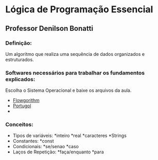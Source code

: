# Lógica de Programação Essencial
## Professor Denilson Bonatti

### Definição:

Um algoritmo que realiza uma sequência de dados organizados e estruturados.

### Softwares necessários para trabalhar os fundamentos explicados:

Escolha o Sistema Operacional e baixe os arquivos da aula.

 - [Flowgorithm](http://www.flowgorithm.org/download/)
 - [Portugol](https://github.com/UNIVALI-LITE/Portugol-Studio/releases)
 - 
### Conceitos:

- Tipos de variáveis:
        *inteiro
         *real
         *caracteres
         *Strings
 - Constantes:
         *const
- Condicionais:
         *se/senao
         *caso
 - Laços de Repetição:
         *faça/enquanto
         *para
